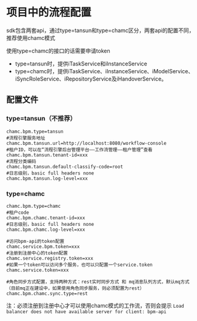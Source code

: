 # 项目中的流程配置

sdk包含两套api，通过type=tansun和type=chamc区分，两套api的配置不同，推荐使用chamc模式

使用type=chamc的接口的话需要申请token

- type=tansun时，提供iTaskService和iInstanceService
- type=chamc时，提供iTaskService、iInstanceService、iModelService、iSyncRoleService、iRepositoryService及iHandoverService。

## 配置文件

### type=tansun（不推荐）

    chamc.bpm.type=tansun
    #流程引擎服务地址
    chamc.bpm.tansun.url=http://localhost:8080/workflow-console
    #租户ID，可以在“流程引擎后台管理平台——工作流管理——租户管理”查看
    chamc.bpm.tansun.tenant-id=xxx
    #流程分类编码
    chamc.bpm.tansun.default-classify-code=root
    #日志级别，basic full headers none
    chamc.bpm.tansun.log-level=xxx

### type=chamc

    chamc.bpm.type=chamc
    #租户code
    chamc.bpm.chamc.tenant-id=xxx
    #日志级别，basic full headers none
    chamc.bpm.chamc.log-level=xxx

    #访问bpm-api的token配置
    chamc.service.bpm.token=xxx
    #注册到注册中心的token配置
    chamc.service.registry.token=xxx
    #如果一个token可以访问多个服务，也可以只配置一个service.token
    chamc.service.token=xxx
    
    #角色同步方式配置，支持两种方式：rest实时同步方式 和 mq消息队列方式，默认mq方式（目前mq正在建设中，如果使用角色同步服务，则必须配置为rest）
    chamc.bpm.chamc.sync.type=rest
    
注：必须注册到注册中心才可以使用chamc模式的工作流，否则会提示 `Load balancer does not have available server for client: bpm-api`
